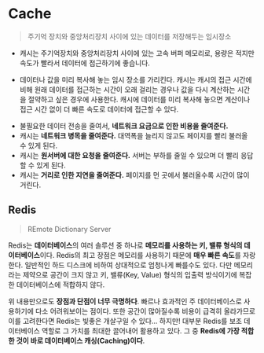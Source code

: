 # Cache

> 주기억 장치와 중앙처리장치 사이에 있는 데이터를 저장해두는 임시장소

* 캐시는 주기억장치와 중앙처리장치 사이에 있는 고속 버퍼 메모리로, 용량은 적지만  속도가 빨라서 데이터에 접근하기에 좋습니다.

* 데이터나 값을 미리 복사해 놓는 임시 장소를 가리킨다. 캐시는 캐시의 접근 시간에 비해 원래 데이터를 접근하는 시간이 오래 걸리는 경우나 값을 다시 계산하는 시간을 절약하고 싶은 경우에 사용한다. 캐시에 데이터를 미리 복사해 놓으면 계산이나 접근 시간 없이 더 빠른 속도로 데이터에 접근할 수 있다.

- 불필요한 데이터 전송을 줄여서, **네트워크 요금으로 인한 비용을 줄여준다.**
- 캐시는 **네트워크 병목을 줄여준다.** 대역폭을 늘리지 않고도 페이지를 빨리 불러올 수 있게 된다.
- 캐시는 **원서버에 대한 요청을 줄여준다.** 서버는 부하를 줄일 수 있으며 더 빨리 응답할 수 있게 된다.
- 캐시는 **거리로 인한 지연을 줄여준다.** 페이지를 먼 곳에서 불러올수록 시간이 많이 거린다.

## Redis

> REmote Dictionary Server

Redis는 **데이터베이스**의 여러 솔루션 중 하나로 **메모리를 사용하는 키, 밸류 형식의 데이터베이스**이다. Redis의 최고 장점은 메모리를 사용하기 때문에 **매우 빠른 속도**를 자랑한다. 일반적인 하드 디스크에 비하여 상대적으로 엄청나게 빠를수도 있다. 다만 메모리라는 제약으로 공간이 크지 않고 키, 밸류(Key, Value) 형식의 입출력 방식이기에 복잡한 데이터베이스에 적합하지 않다.

위 내용만으로도 **장점과 단점이 너무 극명하다**. 빠르나 효과적인 주 데이터베이스로 사용하기에 다소 어려워보이는 점이다. 또한 공간이 많아질수록 비용이 급격히 올라가므로 이를 고려한다면 Redis는 빛좋은 개살구일 수 있다... 하지만! 대부분 Redis를 보조 데이터베이스 역할로 그 가치를 최대한 끌어내어 활용하고 있다. 그 중 **Redis에 가장 적합한 것이 바로 데이터베이스 캐싱(Caching)이다**.







